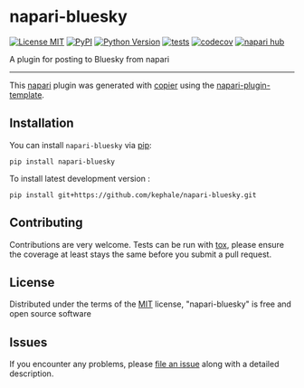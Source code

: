 # napari-bluesky

[![License MIT](https://img.shields.io/pypi/l/napari-bluesky.svg?color=green)](https://github.com/kephale/napari-bluesky/raw/main/LICENSE)
[![PyPI](https://img.shields.io/pypi/v/napari-bluesky.svg?color=green)](https://pypi.org/project/napari-bluesky)
[![Python Version](https://img.shields.io/pypi/pyversions/napari-bluesky.svg?color=green)](https://python.org)
[![tests](https://github.com/kephale/napari-bluesky/workflows/tests/badge.svg)](https://github.com/kephale/napari-bluesky/actions)
[![codecov](https://codecov.io/gh/kephale/napari-bluesky/branch/main/graph/badge.svg)](https://codecov.io/gh/kephale/napari-bluesky)
[![napari hub](https://img.shields.io/endpoint?url=https://api.napari-hub.org/shields/napari-bluesky)](https://napari-hub.org/plugins/napari-bluesky)

A plugin for posting to Bluesky from napari

----------------------------------

This [napari] plugin was generated with [copier] using the [napari-plugin-template].

<!--
Don't miss the full getting started guide to set up your new package:
https://github.com/napari/napari-plugin-template#getting-started

and review the napari docs for plugin developers:
https://napari.org/stable/plugins/index.html
-->

## Installation

You can install `napari-bluesky` via [pip]:

    pip install napari-bluesky



To install latest development version :

    pip install git+https://github.com/kephale/napari-bluesky.git


## Contributing

Contributions are very welcome. Tests can be run with [tox], please ensure
the coverage at least stays the same before you submit a pull request.

## License

Distributed under the terms of the [MIT] license,
"napari-bluesky" is free and open source software

## Issues

If you encounter any problems, please [file an issue] along with a detailed description.

[napari]: https://github.com/napari/napari
[copier]: https://copier.readthedocs.io/en/stable/
[@napari]: https://github.com/napari
[MIT]: http://opensource.org/licenses/MIT
[BSD-3]: http://opensource.org/licenses/BSD-3-Clause
[GNU GPL v3.0]: http://www.gnu.org/licenses/gpl-3.0.txt
[GNU LGPL v3.0]: http://www.gnu.org/licenses/lgpl-3.0.txt
[Apache Software License 2.0]: http://www.apache.org/licenses/LICENSE-2.0
[Mozilla Public License 2.0]: https://www.mozilla.org/media/MPL/2.0/index.txt
[napari-plugin-template]: https://github.com/napari/napari-plugin-template

[file an issue]: https://github.com/kephale/napari-bluesky/issues

[napari]: https://github.com/napari/napari
[tox]: https://tox.readthedocs.io/en/latest/
[pip]: https://pypi.org/project/pip/
[PyPI]: https://pypi.org/
